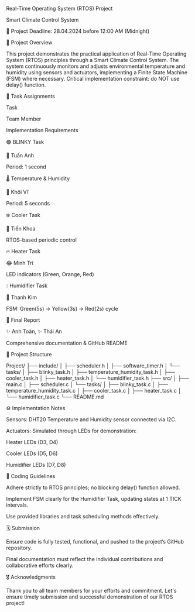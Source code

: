 Real-Time Operating System (RTOS) Project

Smart Climate Control System

🚩 Project Deadline: 28.04.2024 before 12:00 AM (Midnight)

🎯 Project Overview

This project demonstrates the practical application of Real-Time Operating System (RTOS) principles through a Smart Climate Control System. The system continuously monitors and adjusts environmental temperature and humidity using sensors and actuators, implementing a Finite State Machine (FSM) where necessary. Critical implementation constraint: do NOT use delay() function.

📌 Task Assignments

Task

Team Member

Implementation Requirements

🟢 BLINKY Task

👏 Tuấn Anh

Period: 1 second

🌡️ Temperature & Humidity

🎉 Khôi Vĩ

Period: 5 seconds

❄️ Cooler Task

🙂 Tiến Khoa

RTOS-based periodic control

🔥 Heater Task

😂 Minh Trí

LED indicators (Green, Orange, Red)

💧 Humidifier Task

👏 Thanh Kim

FSM: Green(5s) → Yellow(3s) → Red(2s) cycle

📑 Final Report

✨ Anh Toàn, ✨ Thái An

Comprehensive documentation & GitHub README

📂 Project Structure

Project/
├── include/
│   ├── scheduler.h
│   ├── software_timer.h
│   └── tasks/
│       ├── blinky_task.h
│       ├── temperature_humidity_task.h
│       ├── cooler_task.h
│       ├── heater_task.h
│       └── humidifier_task.h
├── src/
│   ├── main.c
│   ├── scheduler.c
│   └── tasks/
│       ├── blinky_task.c
│       ├── temperature_humidity_task.c
│       ├── cooler_task.c
│       ├── heater_task.c
│       └── humidifier_task.c
└── README.md

⚙️ Implementation Notes

Sensors: DHT20 Temperature and Humidity sensor connected via I2C.

Actuators: Simulated through LEDs for demonstration:

Heater LEDs (D3, D4)

Cooler LEDs (D5, D6)

Humidifier LEDs (D7, D8)

📝 Coding Guidelines

Adhere strictly to RTOS principles; no blocking delay() function allowed.

Implement FSM clearly for the Humidifier Task, updating states at 1 TICK intervals.

Use provided libraries and task scheduling methods effectively.

🗓️ Submission

Ensure code is fully tested, functional, and pushed to the project’s GitHub repository.

Final documentation must reflect the individual contributions and collaborative efforts clearly.

🎖️ Acknowledgments

Thank you to all team members for your efforts and commitment. Let's ensure timely submission and successful demonstration of our RTOS project!

